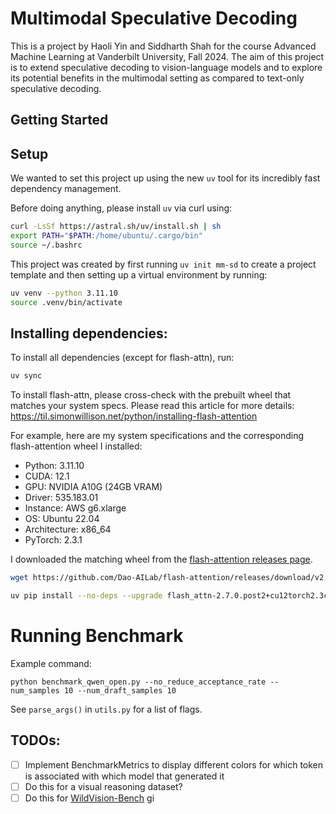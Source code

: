 # Multimodal Speculative Decoding

This is a project by Haoli Yin and Siddharth Shah for the course Advanced Machine Learning at Vanderbilt University, Fall 2024. The aim of this project is to extend speculative decoding to vision-language models and to explore its potential benefits in the multimodal setting as compared to text-only speculative decoding.

## Getting Started

## Setup

We wanted to set this project up using the new `uv` tool for its incredibly fast dependency management.

Before doing anything, please install `uv` via curl using: 
```bash 
curl -LsSf https://astral.sh/uv/install.sh | sh
export PATH="$PATH:/home/ubuntu/.cargo/bin"
source ~/.bashrc
```

This project was created by first running `uv init mm-sd` to create a project template and then setting up a virtual environment by running: 
```bash 
uv venv --python 3.11.10
source .venv/bin/activate
```

## Installing dependencies:

To install all dependencies (except for flash-attn), run:
```bash
uv sync
```

To install flash-attn, please cross-check with the prebuilt wheel that matches your system specs. Please read this article for more details: https://til.simonwillison.net/python/installing-flash-attention

For example, here are my system specifications and the corresponding flash-attention wheel I installed:
- Python: 3.11.10
- CUDA: 12.1
- GPU: NVIDIA A10G (24GB VRAM)
- Driver: 535.183.01
- Instance: AWS g6.xlarge
- OS: Ubuntu 22.04
- Architecture: x86_64
- PyTorch: 2.3.1

I downloaded the matching wheel from the [flash-attention releases page](https://github.com/Dao-AILab/flash-attention/releases).
```bash
wget https://github.com/Dao-AILab/flash-attention/releases/download/v2.7.0.post2/flash_attn-2.7.0.post2+cu12torch2.3cxx11abiFALSE-cp311-cp311-linux_x86_64.whl

uv pip install --no-deps --upgrade flash_attn-2.7.0.post2+cu12torch2.3cxx11abiFALSE-cp311-cp311-linux_x86_64.whl
```


# Running Benchmark

Example command:
```
python benchmark_qwen_open.py --no_reduce_acceptance_rate --num_samples 10 --num_draft_samples 10
```

See `parse_args()` in `utils.py` for a list of flags.


## TODOs: 
- [ ] Implement BenchmarkMetrics to display different colors for which token is associated with which model that generated it
- [ ] Do this for a visual reasoning dataset?
- [ ] Do this for [WildVision-Bench](https://github.com/WildVision-AI/WildVision-Bench/blob/main/data/vision_bench_0617/model_answers/Qwen_Qwen-VL-Chat.jsonl)
gi